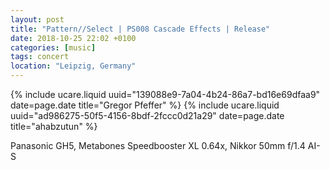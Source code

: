 ```yaml
---
layout: post
title: "Pattern//Select | PS008 Cascade Effects | Release"
date: 2018-10-25 22:02 +0100
categories: [music]
tags: concert
location: "Leipzig, Germany"
---
```


{% include ucare.liquid uuid="139088e9-7a04-4b24-86a7-bd16e69dfaa9" date=page.date title="Gregor Pfeffer" %}
{% include ucare.liquid uuid="ad986275-50f5-4156-8bdf-2fccc0d21a29" date=page.date title="ahabzutun" %}

Panasonic GH5, Metabones Speedbooster XL 0.64x, Nikkor 50mm f/1.4 AI-S